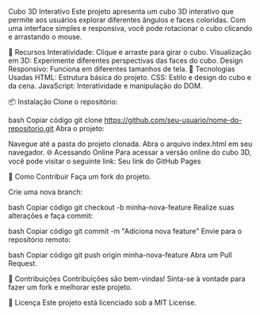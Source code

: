 Cubo 3D Interativo
Este projeto apresenta um cubo 3D interativo que permite aos usuários explorar diferentes ângulos e faces coloridas. Com uma interface simples e responsiva, você pode rotacionar o cubo clicando e arrastando o mouse.

🎨 Recursos
Interatividade: Clique e arraste para girar o cubo.
Visualização em 3D: Experimente diferentes perspectivas das faces do cubo.
Design Responsivo: Funciona em diferentes tamanhos de tela.
🚀 Tecnologias Usadas
HTML: Estrutura básica do projeto.
CSS: Estilo e design do cubo e da cena.
JavaScript: Interatividade e manipulação do DOM.

📦 Instalação
Clone o repositório:

bash
Copiar código
git clone https://github.com/seu-usuario/nome-do-repositorio.git
Abra o projeto:

Navegue até a pasta do projeto clonada.
Abra o arquivo index.html em seu navegador.
🌐 Acessando Online
Para acessar a versão online do cubo 3D, você pode visitar o seguinte link: Seu link do GitHub Pages

📝 Como Contribuir
Faça um fork do projeto.

Crie uma nova branch:

bash
Copiar código
git checkout -b minha-nova-feature
Realize suas alterações e faça commit:

bash
Copiar código
git commit -m "Adiciona nova feature"
Envie para o repositório remoto:

bash
Copiar código
git push origin minha-nova-feature
Abra um Pull Request.

🤝 Contribuições
Contribuições são bem-vindas! Sinta-se à vontade para fazer um fork e melhorar este projeto.

📄 Licença
Este projeto está licenciado sob a MIT License.
